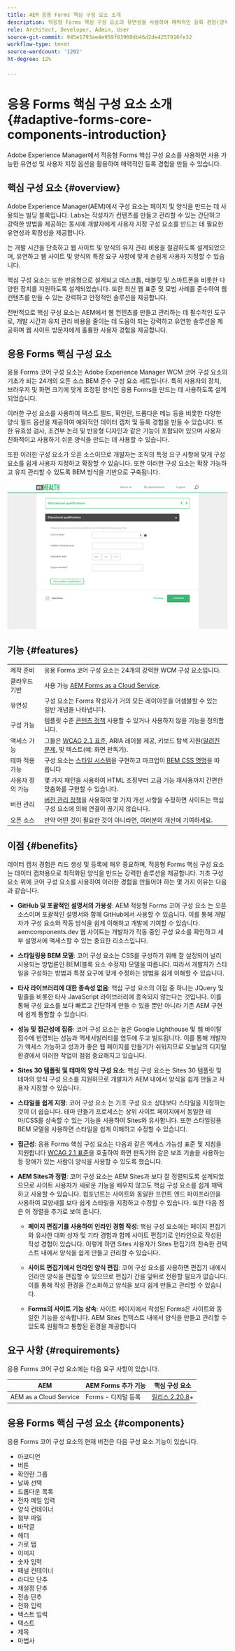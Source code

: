```yaml
---
title: AEM 응용 Forms 핵심 구성 요소 소개
description: 적응형 Forms 핵심 구성 요소의 유연성을 사용하여 매력적인 등록 경험(양식)을 만들고 Adobe Experience Manager의 강력한 기능을 사용하여 전달할 수 있습니다.
role: Architect, Developer, Admin, User
source-git-commit: 945e1793ae4e959f83960db46d2de4257916fe32
workflow-type: tm+mt
source-wordcount: '1202'
ht-degree: 12%

---
```



# 응용 Forms 핵심 구성 요소 소개 {#adaptive-forms-core-components-introduction}

Adobe Experience Manager에서 적응형 Forms 핵심 구성 요소를 사용하면 사용 가능한 유연성 및 사용자 지정 옵션을 활용하여 매력적인 등록 경험을 만들 수 있습니다.

## 핵심 구성 요소  {#overview}

Adobe Experience Manager(AEM)에서 구성 요소는 페이지 및 양식을 만드는 데 사용되는 빌딩 블록입니다. Labs는 작성자가 컨텐츠를 만들고 관리할 수 있는 간단하고 강력한 방법을 제공하는 동시에 개발자에게 사용자 지정 구성 요소를 만드는 데 필요한 유연성과 확장성을 제공합니다.

는 개발 시간을 단축하고 웹 사이트 및 양식의 유지 관리 비용을 절감하도록 설계되었으며, 유연하고 웹 사이트 및 양식의 특정 요구 사항에 맞게 손쉽게 사용자 지정할 수 있습니다.

핵심 구성 요소는 또한 반응형으로 설계되고 데스크톱, 태블릿 및 스마트폰을 비롯한 다양한 장치를 지원하도록 설계되었습니다. 또한 최신 웹 표준 및 모범 사례를 준수하여 웹 컨텐츠를 만들 수 있는 강력하고 안정적인 솔루션을 제공합니다.

전반적으로 핵심 구성 요소는 AEM에서 웹 컨텐츠를 만들고 관리하는 데 필수적인 도구로, 개발 시간과 유지 관리 비용을 줄이는 데 도움이 되는 강력하고 유연한 솔루션을 제공하며 웹 사이트 방문자에게 훌륭한 사용자 경험을 제공합니다.

## 응용 Forms 핵심 구성 요소

응용 Forms 코어 구성 요소는 Adobe Experience Manager WCM 코어 구성 요소의 기초가 되는 24개의 오픈 소스 BEM 준수 구성 요소 세트입니다. 특히 사용자의 장치, 브라우저 및 화면 크기에 맞게 조정된 양식인 응용 Forms을 만드는 데 사용하도록 설계되었습니다.

이러한 구성 요소를 사용하여 텍스트 필드, 확인란, 드롭다운 메뉴 등을 비롯한 다양한 양식 필드 옵션을 제공하여 예외적인 데이터 캡처 및 등록 경험을 만들 수 있습니다. 또한 유효성 검사, 조건부 논리 및 반응형 디자인과 같은 기능이 포함되어 있으며 사용자 친화적이고 사용하기 쉬운 양식을 만드는 데 사용할 수 있습니다.

또한 이러한 구성 요소가 오픈 소스이므로 개발자는 조직의 특정 요구 사항에 맞게 구성 요소를 쉽게 사용자 지정하고 확장할 수 있습니다. 또한 이러한 구성 요소는 확장 가능하고 유지 관리할 수 있도록 BEM 방식을 기반으로 구축됩니다.

![](assets/sample-adaptive-form.png)

## 기능 {#features}

|  |  |
|---|---|
| 제작 준비 | 응용 Forms 코어 구성 요소는 24개의 강력한 WCM 구성 요소입니다. |
| 클라우드 기반 | 사용 가능  [AEM Forms as a Cloud Service](https://experienceleague.adobe.com/docs/experience-manager-cloud-service/content/forms/home.html). |
| 유연성 | 구성 요소는 Forms 작성자가 거의 모든 레이아웃을 어셈블할 수 있는 일반 개념을 나타냅니다. |
| 구성 가능 | 템플릿 수준 [콘텐츠 정책](https://experienceleague.adobe.com/docs/experience-manager-cloud-service/content/implementing/developing/full-stack/components-templates/templates.html?lang=ko-KR#content-policies) 사용할 수 있거나 사용하지 않을 기능을 정의합니다. |
| 액세스 가능 | 그들은 [WCAG 2.1 표준](https://www.w3.org/TR/WCAG21/), ARIA 레이블 제공, 키보드 탐색 지원([알려진 문제](https://github.com/adobe/aem-core-wcm-components/issues?utf8=✓&amp;q=is%3Aissue+is%3Aopen+accessibility+in%3Atitle), 및 텍스트(예: 화면 판독기). |
| 테마 적용 가능 | 구성 요소는 [스타일 시스템](https://experienceleague.adobe.com/docs/experience-manager-cloud-service/content/sites/authoring/features/style-system.html?lang=ko-KR)을 구현하고 마크업이 [BEM CSS 명명](http://getbem.com/)을 따릅니다 |
| 사용자 정의 가능 | 몇 가지 패턴을 사용하여 HTML 조정부터 고급 기능 재사용까지 간편한 맞춤화를 구현할 수 있습니다. |
| 버전 관리 | [버전 관리 정책](https://github.com/adobe/aem-core-wcm-components/wiki/Versioning-policies)을 사용하여 몇 가지 개선 사항을 수정하면 사이트는 핵심 구성 요소에 의해 연결이 끊기지 않습니다. |
| 오픈 소스 | 만약 어떤 것이 필요한 것이 아니라면, 여러분의 개선에 기여하세요. |

## 이점 {#benefits}

데이터 캡처 경험은 리드 생성 및 등록에 매우 중요하며, 적응형 Forms 핵심 구성 요소는 데이터 캡처용으로 최적화된 양식을 만드는 강력한 솔루션을 제공합니다. 기초 구성 요소 위에 코어 구성 요소를 사용하여 이러한 경험을 만들어야 하는 몇 가지 이유는 다음과 같습니다.

* **GitHub 및 포괄적인 설명서의 가용성**: AEM 적응형 Forms 코어 구성 요소 는 오픈 소스이며 포괄적인 설명서와 함께 GitHub에서 사용할 수 있습니다. 이를 통해 개발자가 구성 요소와 작동 방식을 쉽게 이해하고 개발에 기여할 수 있습니다. aemcomponents.dev 웹 사이트는 개발자가 작동 중인 구성 요소를 확인하고 세부 설명서에 액세스할 수 있는 중요한 리소스입니다.

* **스타일링용 BEM 모델**: 코어 구성 요소는 CSS를 구성하기 위해 잘 설정되어 널리 사용되는 방법론인 BEM(블록 요소 수정자) 모델을 따릅니다. 따라서 개발자가 스타일을 구성하는 방법과 특정 요구에 맞게 수정하는 방법을 쉽게 이해할 수 있습니다.

* **타사 라이브러리에 대한 종속성 없음**: 핵심 구성 요소의 이점 중 하나는 JQuery 및 밑줄을 비롯한 타사 JavaScript 라이브러리에 종속되지 않는다는 것입니다. 이를 통해 구성 요소를 보다 빠르고 간단하게 만들 수 있을 뿐만 아니라 기존 AEM 구현에 쉽게 통합할 수 있습니다.

* **성능 및 접근성에 집중**: 코어 구성 요소는 높은 Google Lighthouse 및 웹 바이탈 점수에 반영되는 성능과 액세서빌러티를 염두에 두고 빌드됩니다. 이를 통해 개발자가 액세스 가능하고 성과가 좋은 웹 페이지를 만들기가 쉬워지므로 오늘날의 디지털 환경에서 이러한 작업이 점점 중요해지고 있습니다.

* **Sites 30 템플릿 및 테마의 양식 구성 요소**: 핵심 구성 요소는 Sites 30 템플릿 및 테마의 양식 구성 요소를 지원하므로 개발자가 AEM 내에서 양식을 쉽게 만들고 사용자 지정할 수 있습니다.

* **스타일을 쉽게 지정**: 코어 구성 요소 는 기초 구성 요소 상대보다 스타일을 지정하는 것이 더 쉽습니다. 테마 만들기 프로세스는 상위 사이트 페이지에서 동일한 테마/CSS를 상속할 수 있는 기능을 사용하여 Sites와 유사합니다. 또한 스타일링용 BEM 모델을 사용하면 스타일을 쉽게 이해하고 수정할 수 있습니다.

* **접근성**: 응용 Forms 핵심 구성 요소는 다음과 같은 액세스 가능성 표준 및 지침을 지원합니다  [WCAG 2.1 표준](https://www.w3.org/TR/WCAG21/)을 호출하여 화면 판독기와 같은 보조 기술을 사용하는 등 장애가 있는 사람이 양식을 사용할 수 있도록 했습니다.

* **AEM Sites과 정렬**: 코어 구성 요소는 AEM Sites과 보다 잘 정렬되도록 설계되었으므로 사이트 사용자가 새로운 기능을 배우지 않고도 핵심 구성 요소를 쉽게 채택하고 사용할 수 있습니다. 컴포넌트는 사이트와 동일한 프런트 엔드 파이프라인을 사용하여 모양새를 보다 쉽게 스타일을 지정하고 수정할 수 있습니다. 또한 다음 점은 이 정렬을 추가로 보여 줍니다.

   * **페이지 편집기를 사용하여 인라인 경험 작성**: 핵심 구성 요소에는 페이지 편집기와 유사한 대화 상자 및 기타 경험과 함께 사이트 편집기로 인라인으로 작성된 작성 경험이 있습니다. 이렇게 하면 Sites 사용자가 Sites 편집기의 친숙한 컨텍스트 내에서 양식을 쉽게 만들고 관리할 수 있습니다.

   * **사이트 편집기에서 인라인 양식 편집**: 코어 구성 요소를 사용하면 편집기 내에서 인라인 양식을 편집할 수 있으므로 편집기 간을 앞뒤로 전환할 필요가 없습니다. 이를 통해 작성 환경을 간소화하고 양식을 보다 쉽게 만들고 관리할 수 있습니다.

   * **Forms의 사이트 기능 상속**: 사이트 페이지에서 작성된 Forms은 사이트와 동일한 기능을 상속합니다. AEM Sites 컨텍스트 내에서 양식을 만들고 관리할 수 있도록 원활하고 통합된 환경을 제공합니다

   <!--including Multi Site Manager, the ability to use Sites components within a form for static content, support for scheduled publish/unpublish, form translation aligned with Sites translation, versioning, and targeting -->



## 요구 사항 {#requirements}

응용 Forms 코어 구성 요소에는 다음 요구 사항이 있습니다.

| AEM | AEM Forms 추가 기능 | 핵심 구성 요소 |
|---|---|---|
| AEM as a Cloud Service | Forms - 디지털 등록 | [릴리스 2.20.8](/help/versions.md)+ |


## 응용 Forms 핵심 구성 요소 {#components}

응용 Forms 코어 구성 요소의 현재 버전은 다음 구성 요소 기능이 있습니다.

* 아코디언
* 버튼
* 확인란 그룹
* 날짜 선택
* 드롭다운 목록
* 전자 메일 입력
* 양식 컨테이너
* 첨부 파일
* 바닥글
* 헤더
* 가로 탭
* 이미지
* 숫자 입력
* 패널 컨테이너
* 라디오 단추
* 재설정 단추
* 전송 단추
* 전화 입력
* 텍스트 입력
* 텍스트
* 제목
* 마법사

